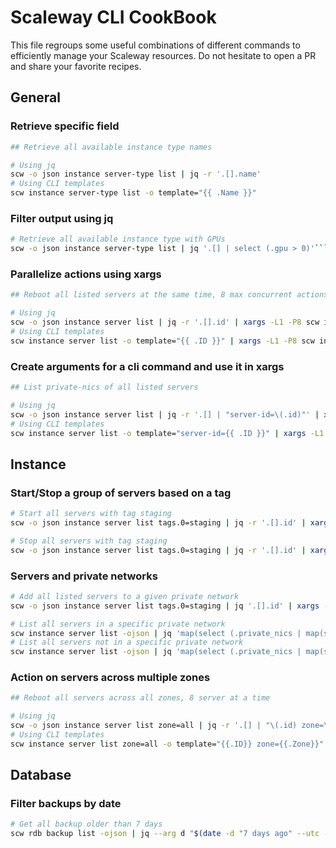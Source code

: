 # Scaleway CLI CookBook

This file regroups some useful combinations of different commands to efficiently manage your Scaleway resources.
Do not hesitate to open a PR and share your favorite recipes.

## General

### Retrieve specific field

```bash
## Retrieve all available instance type names

# Using jq
scw -o json instance server-type list | jq -r '.[].name'
# Using CLI templates
scw instance server-type list -o template="{{ .Name }}"
```

### Filter output using jq

```bash
# Retrieve all available instance type with GPUs
scw -o json instance server-type list | jq '.[] | select (.gpu > 0)'```
```

### Parallelize actions using xargs

```bash
## Reboot all listed servers at the same time, 8 max concurrent actions

# Using jq
scw -o json instance server list | jq -r '.[].id' | xargs -L1 -P8 scw instance server reboot
# Using CLI templates
scw instance server list -o template="{{ .ID }}" | xargs -L1 -P8 scw instance server reboot
```

### Create arguments for a cli command and use it in xargs

```bash
## List private-nics of all listed servers

# Using jq
scw -o json instance server list | jq -r '.[] | "server-id=\(.id)"' | xargs -L1 scw instance private-nic list
# Using CLI templates
scw instance server list -o template="server-id={{ .ID }}" | xargs -L1 scw instance private-nic list
```

## Instance

### Start/Stop a group of servers based on a tag
```bash
# Start all servers with tag staging
scw -o json instance server list tags.0=staging | jq -r '.[].id' | xargs scw instance server start -w

# Stop all servers with tag staging
scw -o json instance server list tags.0=staging | jq -r '.[].id' | xargs scw instance server stop -w
```

### Servers and private networks

```bash
# Add all listed servers to a given private network
scw -o json instance server list tags.0=staging | jq '.[].id' | xargs -t -I{} scw instance private-nic create private-network-id=<pn-id> server-id={}

# List all servers in a specific private network
scw instance server list -ojson | jq 'map(select (.private_nics | map(select (.private_network_id == "<pn-id>")) | length == 1))'
# List all servers not in a specific private network
scw instance server list -ojson | jq 'map(select (.private_nics | map(select (.private_network_id == "<pn-id>")) | length == 0))'
```

### Action on servers across multiple zones

```bash
## Reboot all servers across all zones, 8 server at a time

# Using jq
scw -o json instance server list zone=all | jq -r '.[] | "\(.id) zone=\(.zone)"' | xargs -P8 -L1 scw instance server reboot
# Using CLI templates
scw instance server list zone=all -o template="{{.ID}} zone={{.Zone}}" | xargs -P8 -L1 scw instance server reboot
```

## Database

### Filter backups by date

```bash
# Get all backup older than 7 days
scw rdb backup list -ojson | jq --arg d "$(date -d "7 days ago" --utc --iso-8601=ns)" '.[] | select (.created_at < $d)'
```
